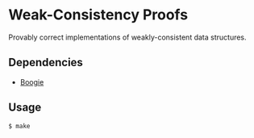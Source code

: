 # Weak-Consistency Proofs

Provably correct implementations of weakly-consistent data structures.

## Dependencies

* [Boogie]

## Usage

```bash
$ make
```

[Boogie]: https://github.com/boogie-org/boogie
